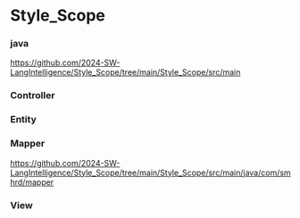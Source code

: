 # Style_Scope

### java
https://github.com/2024-SW-LangIntelligence/Style_Scope/tree/main/Style_Scope/src/main
### Controller

### Entity

### Mapper
https://github.com/2024-SW-LangIntelligence/Style_Scope/tree/main/Style_Scope/src/main/java/com/smhrd/mapper
### View
